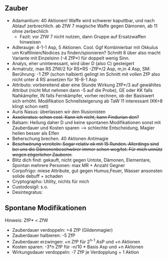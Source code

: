 ## Zauber
* Adamantium: 40 Aktionen! Waffe wird schwerer kaputtbar, und nach Ablauf zerbrechlich. ab ZfW 7 magische Waffe gegen Dämonen, ab 11 ohne zerbechlich
	* Fazit: vor ZfW 7 nicht nutzen, dann Gruppe auf Ersatzwaffen hinweisen
* Adlerauge: 4-1-1 Asp, 5 Aktionen. Cool. Ggf Kombinierbar mit Okkulus um Kraftlinien/Nodices zu finden/spionieren? Schnitt 8 über also macht Variante mit Einzelsinn (-4 ZfP*) für doppelt wenig Sinn. 
* Analys, eher uninteressant, wird über D (also C) gesteigert
* Armatrutz, max RS ZfW/2 für RS\*RS -ZfP*/2 Asp, m,in 4 Asp, SM: Berührung: -1 ZfP (schon halbiert) gelingt im Schnitt mit vollen ZfP also nicht unter 4 RS ansetzen für 16-8-1 Asp
* Attributo: vorbereitend aber eine Stunde Wirkung ZfP*/3 auf gewähltes Attribut (nicht Mut nehmen dann -5 auf die Probe), GE oder KK falls Nahkämpfer, IN falls Fernkämpfer, vorher rechnen, ob der Basiswert sich erhöht. Modifikation Schnellsteigerung ab TaW 11 interessant (KK+8 klingt schon nett)
* Auris Nasus: überlassen wir den Illusionisten
* ~~Axxeleratus: schon cool. Kann ich nicht, kann Findurian den?~~
* Balsam: Heilung daher D und keine spontanen Modifikationen sonst mit Zauberdauer und Kosten sparen --> schlechte Entscheidung, Magier heilen besser als Elfen
* Beherschung brechen. 40 Aktionen Antimagie
* ~~Beschwörung vereiteln: Sogar relativ ok mit 15 Runden. Allerdings sind bei uns die Dämonenbeschwörer immer schon weg/tot. Für mich unnütz wegen zögerlicher Zauberer.~~
* Blitz dich find: gekauft, nicht gegen Untote, Dämonen, Elementare, Spontan mehrere Personen: max MR + Anzahl Gegner
* Corpofrigo: miese Attribute, gut gegen Humus,Feuer, Wasser ansonsten solide debuff + schaden
* Cryptographo: Utility, nichts für mich
* Custodosigil: s.o.
* Desintegratus: 



## Spontane Modifikationen
Hinweis: ZfP* < ZfW 
* Zauberdauer verdoppeln: +4 ZfP (Gildenmagier)
* Zauberdauer halbieren: -5 ZfP
* Zauberdauer erzwingen: +n ZfP für 2<sup>n-1</sup> AsP und +n Aktionen
* Kosten sparen: -3\*n ZfP für -n/10 * Basis Asp und +n Aktionen
* Wirkungsdauer verdoppeln: -7 ZfP je Verdopplung + 1 Aktion